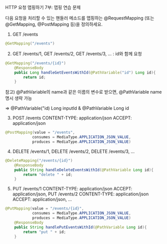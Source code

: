 HTTP 요청 맵핑하기 7부: 맵핑 연습 문제 

다음 요청을 처리할 수 있는 핸들러 메소드를 맵핑하는 @RequestMapping (또는 @GetMapping, @PostMapping 등)을 정의하세요.

1. GET /events 

```java
@GetMapping("/events")
```

2. GET /events/1, GET /events/2, GET /events/3, ... : id와 함께 요청

```java
@GetMapping("/events/{id}")
    @ResponseBody
    public Long handleGetEventsWithId(@PathVariable("id") Long id){ 
        return id;
    }
```

참고) @PathVariable의 name과 같은 이름의 변수로 받으면, @PathVariable name 명시 생략 가능

=> @PathVariable("id) Long inputId & @PathVariable Long id 


3. POST /events CONTENT-TYPE: application/json ACCEPT: application/json 

```java
@PostMapping(value = "/events",
            consumes = MediaType.APPLICATION_JSON_VALUE,
            produces = MediaType.APPLICATION_JSON_VALUE)
```

4. DELETE /events/1, DELETE /events/2, DELETE /events/3, ...

```java
@DeleteMapping("/events/{id}")
    @ResponseBody
    public String handleDeleteEventsWithId(@PathVariable Long id){
        return "delete " + id;
    }
```

5. PUT /events/1 CONTENT-TYPE: application/json ACCEPT: application/json, 
PUT /events/2 CONTENT-TYPE: application/json ACCEPT: application/json, ...

```java
@PutMapping(value = "/events/{id}",
            consumes = MediaType.APPLICATION_JSON_VALUE, 
            produces = MediaType.APPLICATION_JSON_VALUE)
    @ResponseBody
    public String handlePutEventsWithId(@PathVariable Long id){
        return "put " + id;
    }
```